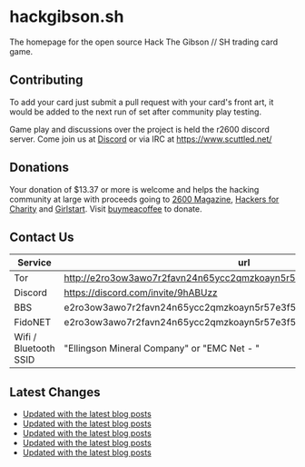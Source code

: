 # hackgibson.sh
The homepage for the open source Hack The Gibson // SH trading card game.


## Contributing

To add your card just submit a pull request with your card's front art, it would be added to the next run of set after community play testing.

Game play and discussions over the project is held the r2600 discord server. Come join us at [Discord](https://discord.com/invite/9hABUzz) or via IRC at https://www.scuttled.net/


## Donations

Your donation of $13.37 or more is welcome and helps the hacking community at large with proceeds going to [2600 Magazine](https://2600.com/), [Hackers for Charity](https://hackersforcharity.org) and [Girlstart](https://girlstart.org).  Visit [buymeacoffee](https://www.buymeacoffee.com/hackgibson.sh) to donate.


## Contact Us

Service | url
-|-
Tor | http://e2ro3ow3awo7r2favn24n65ycc2qmzkoayn5r57e3f56nvjwdcgg32ad.onion
Discord | https://discord.com/invite/9hABUzz
BBS | e2ro3ow3awo7r2favn24n65ycc2qmzkoayn5r57e3f56nvjwdcgg32ad.onion:23
FidoNET | e2ro3ow3awo7r2favn24n65ycc2qmzkoayn5r57e3f56nvjwdcgg32ad.onion:24554
Wifi / Bluetooth SSID | "Ellingson Mineral Company" or "EMC Net - <fidonet address>"

## Latest Changes
<!-- BLOG-POST-LIST:START -->
- [Updated with the latest blog posts](https://github.com/DFW2600/hackgibson.sh/commit/43bbfc8990d82575242afa75ecef1a7da4cc05a2)
- [Updated with the latest blog posts](https://github.com/DFW2600/hackgibson.sh/commit/934ddc2ab15cfa87359eec6059d93f5fecd545a1)
- [Updated with the latest blog posts](https://github.com/DFW2600/hackgibson.sh/commit/dd5b8d7f30621545b3df5b056bebade1c438bf2c)
- [Updated with the latest blog posts](https://github.com/DFW2600/hackgibson.sh/commit/d078576d6366ae69a4a14c018bca140923b71124)
- [Updated with the latest blog posts](https://github.com/DFW2600/hackgibson.sh/commit/59e8e764c239b956a95281a7ad7d794f9627a5b6)
<!-- BLOG-POST-LIST:END -->
